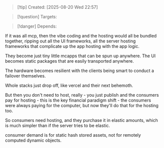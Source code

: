 
>[!tip] Created: [2025-08-20 Wed 22:57]

>[!question] Targets: 

>[!danger] Depends: 

If it was all mcp, then the vibe coding and the hosting would all be bundled together, ripping out all the UI frameworks, all the server hosting frameworks that complicate up the app hosting with the app logic.

They become just tiny little mcapps that can be spun up anywhere.  The UI becomes static packages that are easily transported anywhere.

The hardware becomes resilient with the clients being smart to conduct a failover themselves.

Whole stacks just drop off, like vercel and their next behemoth.

But then you don't need to host, really - you just publish and the consumers pay for hosting - this is the key financial paradigm shift - the consumers were always paying for the computer, but now they'll do that for the hosting too.

So consumers need hosting, and they purchase it in elastic amounts, which is much simpler than if the server tries to be elastic.

consumer demand is for static hash stored assets, not for remotely computed dynamic objects.